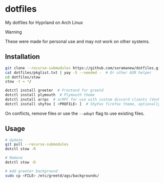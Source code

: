 # dotfiles

My dotfiles for Hyprland on Arch Linux

> [!WARNING]
> These were made for personal use and may not work on other systems.

## Installation

```sh
git clone --recurse-submodules https://github.com/soramanew/dotfiles.git
cat dotfiles/pkglist.txt | yay -S --needed -  # Or other AUR helper
cd dotfiles/stow
stow -t ~ */

dotctl install greeter  # Frontend for greetd
dotctl install plymouth  # Plymouth theme
dotctl install arrpc  # arRPC for use with custom discord clients (Vesktop, Armcord, etc)
dotctl install shyfox [ <PROFILE> ]  # ShyFox firefox theme, optionally specify profile
```

On conflicts, remove files or use the `--adopt` flag to use existing files.

## Usage

```sh
# Update
git pull --recurse-submodules
dotctl stow -R

# Remove
dotctl stow -D

# Add greeter background
sudo cp <FILE> /etc/greetd/ags/backgrounds/
```
